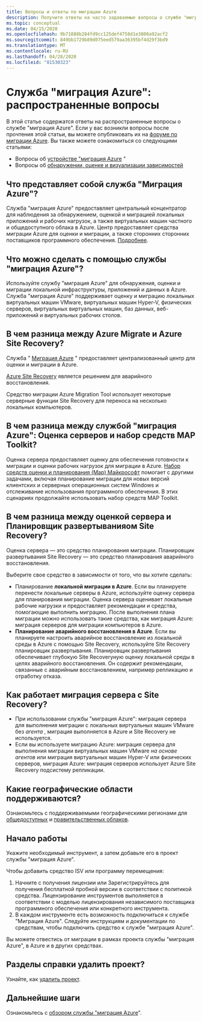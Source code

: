 ```yaml
---
title: Вопросы и ответы по миграции Azure
description: Получите ответы на часто задаваемые вопросы о службе "миграция Azure".
ms.topic: conceptual
ms.date: 04/15/2020
ms.openlocfilehash: 9b71888b284fd9cc125def4758d1e3800a92acf2
ms.sourcegitcommit: 849bb1729b89d075eed579aa36395bf4d29f3bd9
ms.translationtype: MT
ms.contentlocale: ru-RU
ms.lasthandoff: 04/28/2020
ms.locfileid: "81530323"
---
```

# <a name="azure-migrate-common-questions"></a>Служба "миграция Azure": распространенные вопросы

В этой статье содержатся ответы на распространенные вопросы о службе "миграция Azure". Если у вас возникли вопросы после прочтения этой статьи, вы можете опубликовать их на [форуме по миграции Azure](https://aka.ms/AzureMigrateForum). Вы также можете ознакомиться со следующими статьями:

- Вопросы об [устройстве "миграция Azure](common-questions-appliance.md) "
- Вопросы об [обнаружении, оценке и визуализации зависимостей](common-questions-discovery-assessment.md)

## <a name="what-is-azure-migrate"></a>Что представляет собой служба "Миграция Azure"?

Служба "миграция Azure" предоставляет центральный концентратор для наблюдения за обнаружением, оценкой и миграцией локальных приложений и рабочих нагрузок, а также виртуальных машин частного и общедоступного облака в Azure. Центр предоставляет средства миграции Azure для оценки и миграции, а также сторонних сторонних поставщиков программного обеспечения. [Подробнее](migrate-services-overview.md).

## <a name="what-can-i-do-with-azure-migrate"></a>Что можно сделать с помощью службы "миграция Azure"?

Используйте службу "миграция Azure" для обнаружения, оценки и миграции локальной инфраструктуры, приложений и данных в Azure. Служба "миграция Azure" поддерживает оценку и миграцию локальных виртуальных машин VMware, виртуальных машин Hyper-V, физических серверов, виртуальных виртуальных машин, баз данных, веб-приложений и виртуальных рабочих столов. 

## <a name="whats-the-difference-between-azure-migrate-and-azure-site-recovery"></a>В чем разница между Azure Migrate и Azure Site Recovery?

Служба " [Миграция Azure](migrate-services-overview.md) " предоставляет централизованный центр для оценки и миграции в Azure. 

[Azure Site Recovery](../site-recovery/site-recovery-overview.md) является решением для аварийного восстановления. 

Средство миграции Azure Migration Tool использует некоторые серверные функции Site Recovery для переноса на несколько локальных компьютеров.

## <a name="whats-the-difference-between-azure-migrate-server-assessment-and-the-map-toolkit"></a>В чем разница между службой "миграция Azure": Оценка серверов и набор средств MAP Toolkit?

Оценка сервера предоставляет оценку для обеспечения готовности к миграции и оценки рабочих нагрузок для миграции в Azure. [Набор средств оценки и планирования (Map) Майкрософт](https://www.microsoft.com/download/details.aspx?id=7826) помогает с другими задачами, включая планирование миграции для новых версий клиентских и серверных операционных систем Windows и отслеживание использования программного обеспечения. В этих сценариях продолжайте использовать набор средств MAP Toolkit.

## <a name="whats-the-difference-between-server-assessment-and-the-site-recovery-deployment-planner"></a>В чем разница между оценкой сервера и Планировщик развертыванияом Site Recovery?

Оценка сервера — это средство планирования миграции. Планировщик развертывания Site Recovery — это средство планирования аварийного восстановления.

Выберите свое средство в зависимости от того, что вы хотите сделать:

- Планирование **локальной миграции в Azure**. Если вы планируете перенести локальные серверы в Azure, используйте оценку сервера для планирования миграции. Оценка сервера оценивает локальные рабочие нагрузки и предоставляет рекомендации и средства, помогающие выполнить миграцию. После выполнения плана миграции можно использовать такие средства, как миграция Azure: миграция серверов для миграции компьютеров в Azure.
- **Планирование аварийного восстановления в Azure**. Если вы планируете настроить аварийное восстановление из локальной среды в Azure с помощью Site Recovery, используйте Site Recovery планировщик развертывания. Планировщик развертывания обеспечивает глубокую Site Recoveryную оценку локальной среды в целях аварийного восстановления. Он содержит рекомендации, связанные с аварийным восстановлением, например репликацию и отработку отказа.

## <a name="how-does-server-migration-work-with-site-recovery"></a>Как работает миграция сервера с Site Recovery?

- При использовании службы "миграция Azure": миграция сервера для выполнения миграции с локальных виртуальных машин VMware без *агента* , миграция выполняется в Azure и Site Recovery не используется.
- Если вы используете миграцию Azure: миграция сервера для выполнения миграции виртуальных машин VMware *на основе агентов* или миграция виртуальных машин Hyper-V или физических серверов, миграция Azure: миграция серверов использует Azure Site Recovery подсистему репликации.

## <a name="which-geographies-are-supported"></a>Какие географические области поддерживаются?

Ознакомьтесь с поддерживаемыми географическими регионами для [общедоступных](migrate-support-matrix.md#supported-geographies-public-cloud) и [правительственных облаков](migrate-support-matrix.md#supported-geographies-azure-government).

## <a name="how-do-i-get-started"></a>Начало работы

Укажите необходимый инструмент, а затем добавьте его в проект службы "миграция Azure". 

Чтобы добавить средство ISV или программу перемещения:

1. Начните с получения лицензии или Зарегистрируйтесь для получения бесплатной пробной версии в соответствии с политикой средства. Лицензирование инструментов выполняется в соответствии с моделью лицензирования независимого поставщика программного обеспечения или конкретного инструмента.
2. В каждом инструменте есть возможность подключиться к службе "Миграция Azure". Следуйте инструкциям и документации по средствам, чтобы подключить средство к службе "миграция Azure".

Вы можете отвестись от миграции в рамках проекта службы "миграция Azure", в Azure и в других средствах.

## <a name="how-do-i-delete-a-project"></a>Разделы справки удалить проект?

Узнайте, как [удалить проект](how-to-delete-project.md). 

## <a name="next-steps"></a>Дальнейшие шаги

Ознакомьтесь с [обзором службы "миграция Azure](migrate-services-overview.md)".
